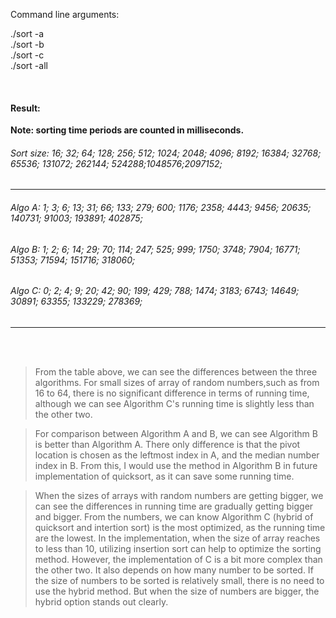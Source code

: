 Command line arguments:

./sort -a \
./sort -b \
./sort -c \
./sort -all

<br />

#### Result:

**Note: sorting time periods are counted in milliseconds.**



###### Sort size:     16;     32;     64;    128;    256;    512;   1024;   2048;   4096;   8192;  16384;  32768;  65536; 131072; 262144; 524288;1048576;2097152;


----------------------------------------------------------------------------------------------------------------------------------------------------------

###### Algo A:         1;      3;      6;     13;     31;     66;    133;    279;    600;   1176;   2358;   4443;   9456;  20635; 140731;  91003; 193891; 402875;

###### Algo B:         1;      2;      6;     14;     29;     70;    114;    247;    525;    999;   1750;   3748;   7904;  16771;  51353;  71594; 151716; 318060;

###### Algo C:         0;      2;      4;      9;     20;     42;     90;    199;    429;    788;   1474;   3183;   6743;  14649;  30891;  63355; 133229; 278369;


---

<br />
<br />

> From the table above, we can see the differences between the three algorithms. For small sizes of array of random numbers,such as from 16 to 64, 
there is no significant difference in terms of running time, although we can see Algorithm C's running time is slightly less than the other two.

> For comparison between Algorithm A and B, we can see Algorithm B is better than Algorithm A. There only difference is that the pivot location is chosen as
the leftmost index in A, and the median number index in B. From this, I would use the method in Algorithm B in future implementation of quicksort, as it can 
save some running time.

> When the sizes of arrays with random numbers are getting bigger, we can see the differences in running time are gradually getting bigger and bigger.
From the numbers, we can know Algorithm C (hybrid of quicksort and intertion sort) is the most optimized, as the running time are the lowest.
In the implementation, when the size of array reaches to less than 10, utilizing insertion sort can help to optimize the sorting method. 
However, the implementation of C is a bit more complex than the other two. It also depends on how many number to be sorted. If the size of numbers 
to be sorted is relatively small, there is no need to use the hybrid method. But when the size of numbers are bigger, the hybrid option stands out clearly.

